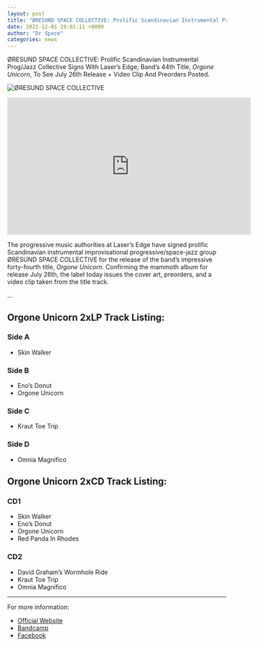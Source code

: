 ```yaml
---
layout: post
title: "ØRESUND SPACE COLLECTIVE: Prolific Scandinavian Instrumental Prog/Jazz Collective Signs With Laser’s Edge"
date: 2021-12-01 19:01:11 +0000
author: "Dr Space"
categories: news
---
```


ØRESUND SPACE COLLECTIVE: Prolific Scandinavian Instrumental Prog/Jazz Collective Signs With Laser’s Edge; Band’s 44th Title, *Orgone Unicorn*, To See July 26th Release + Video Clip And Preorders Posted.

![ØRESUND SPACE COLLECTIVE](/assets/images/OSC2015.JPG)

<iframe width="560" height="315" src="https://www.youtube.com/embed/Isr1Owqmu_Q?si=gmFI2WK83ySLZuvK" title="YouTube video player" frameborder="0" allow="accelerometer; autoplay; clipboard-write; encrypted-media; gyroscope; picture-in-picture; web-share" referrerpolicy="strict-origin-when-cross-origin" allowfullscreen></iframe>

The progressive music authorities at Laser’s Edge have signed prolific Scandinavian instrumental improvisational progressive/space-jazz group ØRESUND SPACE COLLECTIVE for the release of the band’s impressive forty-fourth title, *Orgone Unicorn*. Confirming the mammoth album for release July 26th, the label today issues the cover art, preorders, and a video clip taken from the title track.

...

## Orgone Unicorn 2xLP Track Listing:

### Side A
- Skin Walker

### Side B
- Eno’s Donut
- Orgone Unicorn

### Side C
- Kraut Toe Trip

### Side D
- Omnia Magnifico

## Orgone Unicorn 2xCD Track Listing:

### CD1
- Skin Walker
- Eno’s Donut
- Orgone Unicorn
- Red Panda In Rhodes

### CD2
- David Graham’s Wormhole Ride
- Kraut Toe Trip
- Omnia Magnifico

---

For more information:
- [Official Website](http://oresundspacecollective.com)
- [Bandcamp](https://oresundspacecollective.bandcamp.com)
- [Facebook](https://www.facebook.com/OresundSpaceCollective)
